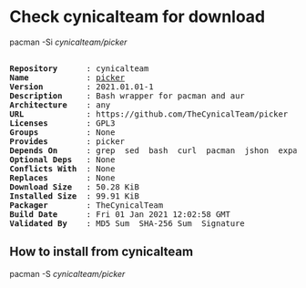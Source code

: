 # Check cynicalteam for download

pacman -Si *cynicalteam/picker*

<div class="highlight"><pre class="highlight"><text>
<b>Repository</b>      : cynicalteam
<b>Name</b>            : <a href="../../x86_64/picker-2021.01.01-1-any.pkg.tar.zst">picker</a>
<b>Version</b>         : 2021.01.01-1
<b>Description</b>     : Bash wrapper for pacman and aur
<b>Architecture</b>    : any
<b>URL</b>             : https://github.com/TheCynicalTeam/picker
<b>Licenses</b>        : GPL3
<b>Groups</b>          : None
<b>Provides</b>        : picker
<b>Depends On</b>      : grep  sed  bash  curl  pacman  jshon  expac
<b>Optional Deps</b>   : None
<b>Conflicts With</b>  : None
<b>Replaces</b>        : None
<b>Download Size</b>   : 50.28 KiB
<b>Installed Size</b>  : 99.91 KiB
<b>Packager</b>        : TheCynicalTeam <wayne6324@gmail.com>
<b>Build Date</b>      : Fri 01 Jan 2021 12:02:58 GMT
<b>Validated By</b>    : MD5 Sum  SHA-256 Sum  Signature
</text></pre></div>

## How to install from cynicalteam

pacman -S *cynicalteam/picker*
